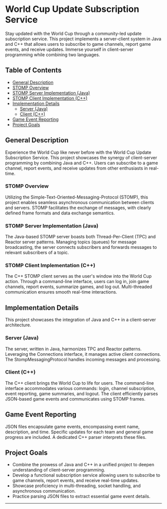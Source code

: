 # World Cup Update Subscription Service

Stay updated with the World Cup through a community-led update subscription service. This project implements a server-client system in Java and C++ that allows users to subscribe to game channels, report game events, and receive updates. Immerse yourself in client-server programming while combining two languages.

## Table of Contents
- [General Description](#general-description)
- [STOMP Overview](#stomp-overview)
- [STOMP Server Implementation (Java)](#stomp-server)
- [STOMP Client Implementation (C++)](#stomp-client)
- [Implementation Details](#implementation-details)
  - [Server (Java)](#server)
  - [Client (C++)](#client)
- [Game Event Reporting](#game-event)
- [Project Goals](#project-goals)

## General Description
Experience the World Cup like never before with the World Cup Update Subscription Service. This project showcases the synergy of client-server programming by combining Java and C++. Users can subscribe to a game channel, report events, and receive updates from other enthusiasts in real-time.

### STOMP Overview
Utilizing the Simple-Text-Oriented-Messaging-Protocol (STOMP), this project enables seamless asynchronous communication between clients and servers. STOMP facilitates the exchange of messages, with clearly defined frame formats and data exchange semantics.

### STOMP Server Implementation (Java)
The Java-based STOMP server boasts both Thread-Per-Client (TPC) and Reactor server patterns. Managing topics (queues) for message broadcasting, the server connects subscribers and forwards messages to relevant subscribers of a topic.

### STOMP Client Implementation (C++)
The C++ STOMP client serves as the user's window into the World Cup action. Through a command-line interface, users can log in, join game channels, report events, summarize games, and log out. Multi-threaded communication ensures smooth real-time interactions.

## Implementation Details
This project showcases the integration of Java and C++ in a client-server architecture.

### Server (Java)
The server, written in Java, harmonizes TPC and Reactor patterns. Leveraging the Connections interface, it manages active client connections. The StompMessagingProtocol handles incoming messages and processing.

### Client (C++)
The C++ client brings the World Cup to life for users. The command-line interface accommodates various commands: login, channel subscription, event reporting, game summaries, and logout. The client efficiently parses JSON-based game events and communicates using STOMP frames.

## Game Event Reporting
JSON files encapsulate game events, encompassing event name, description, and time. Specific updates for each team and general game progress are included. A dedicated C++ parser interprets these files.

## Project Goals
- Combine the prowess of Java and C++ in a unified project to deepen understanding of client-server programming.
- Develop a functional subscription service allowing users to subscribe to game channels, report events, and receive real-time updates.
- Showcase proficiency in multi-threading, socket handling, and asynchronous communication.
- Practice parsing JSON files to extract essential game event details.

---
